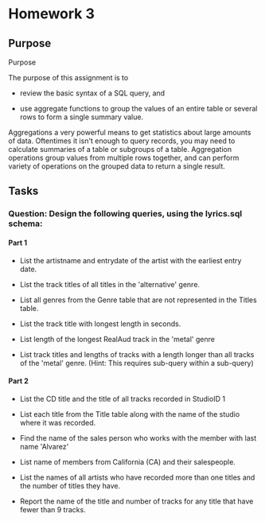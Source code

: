 # Homework 3

## Purpose

Purpose 

The purpose of this assignment is to

- review the basic syntax of a SQL query, and

- use aggregate functions to group the values of an entire table or several rows to form a single summary value.

Aggregations a very powerful means to get statistics about large amounts of data. Oftentimes it isn't enough to query records, you may need to calculate summaries of a table or subgroups of a table. Aggregation operations group values from multiple rows together, and can perform variety of operations on the grouped data to return a single result.
## Tasks

### Question: Design the following queries, using the lyrics.sql schema:

#### Part 1

- List the artistname and entrydate of the artist with the earliest entry date.

- List the track titles of all titles in the 'alternative' genre. 

- List all genres from the Genre table that are not represented in the Titles table.

- List the track title with longest length in seconds.

- List length of the longest RealAud track in the 'metal' genre

- List track titles and lengths of tracks with a length longer than all tracks of the 'metal' genre. (Hint: This requires sub-query within a sub-query)

#### Part 2

- List the CD title and the title of all tracks recorded in StudioID 1

- List each title from the Title table along with the name of the studio where it was recorded.

- Find the name of the sales person who works with the member with last name 'Alvarez'

- List name of members from California (CA) and their salespeople.

- List the names of all artists who have recorded more than one titles and the number of titles they have.   

- Report the name of the title and number of tracks for any title that have fewer than 9 tracks.
